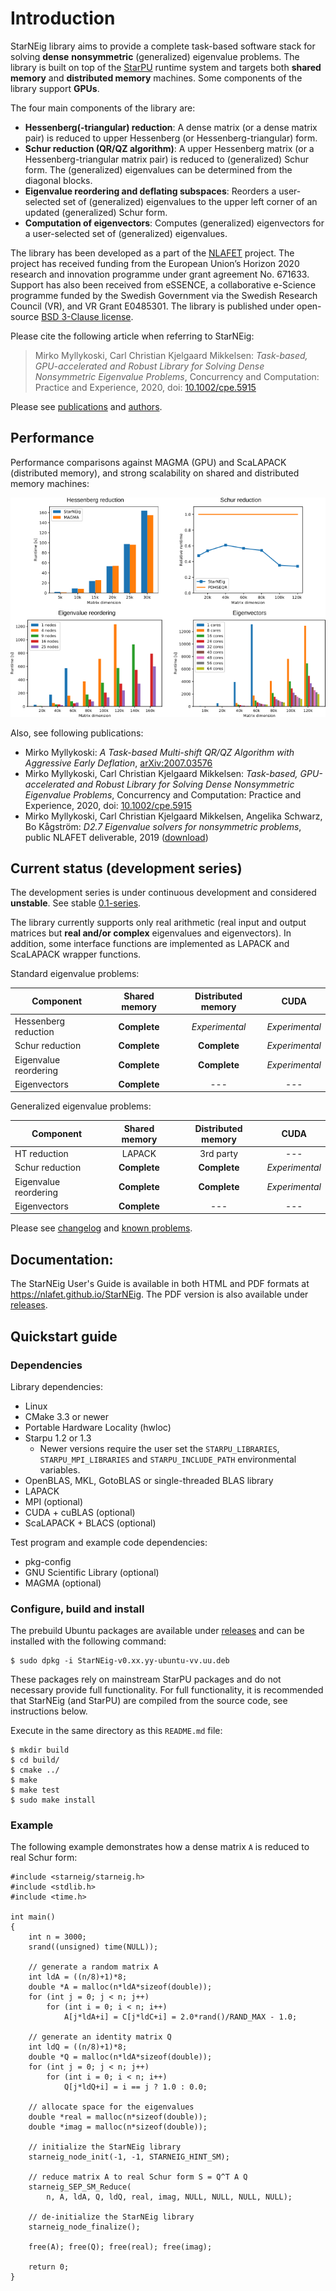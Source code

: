# Introduction

StarNEig library aims to provide a complete task-based software stack for
solving **dense** **nonsymmetric** (generalized) eigenvalue problems. The
library is built on top of the [StarPU](http://starpu.gforge.inria.fr/) runtime
system and targets both **shared memory** and **distributed memory** machines.
Some components of the library support **GPUs**.

The four main components of the library are:

 - **Hessenberg(-triangular) reduction**: A dense matrix (or a dense matrix
   pair) is reduced to upper Hessenberg (or Hessenberg-triangular) form.
 - **Schur reduction (QR/QZ algorithm)**: A upper Hessenberg matrix (or a
   Hessenberg-triangular matrix pair) is reduced to (generalized) Schur form.
   The (generalized) eigenvalues can be determined from the diagonal blocks.
 - **Eigenvalue reordering and deflating subspaces**: Reorders a user-selected
   set of (generalized) eigenvalues to the upper left corner of an updated
   (generalized) Schur form.
 - **Computation of eigenvectors**: Computes (generalized) eigenvectors for a
   user-selected set of (generalized) eigenvalues.

The library has been developed as a part of the [NLAFET](https://www.nlafet.eu/)
project. The project has received funding from the European Union’s Horizon 2020
research and innovation programme under grant agreement No. 671633. Support has
also been received from eSSENCE, a collaborative e-Science programme funded by
the Swedish Government via the Swedish Research Council (VR), and VR Grant
E0485301. The library is published under open-source
[BSD 3-Clause license](LICENSE.md).

Please cite the following article when referring to StarNEig:
> Mirko Myllykoski, Carl Christian Kjelgaard Mikkelsen: *Task-based,
> GPU-accelerated and Robust Library for Solving Dense Nonsymmetric Eigenvalue
> Problems*, Concurrency and Computation: Practice and Experience, 2020,
> doi: [10.1002/cpe.5915](https://doi.org/10.1002/cpe.5915)

Please see [publications](PUBLICATIONS.md) and [authors](AUTHORS.md).

## Performance

Performance comparisons against MAGMA (GPU) and ScaLAPACK (distributed memory),
and strong scalability on shared and distributed memory machines:

![](docs/figures/performance.png)

Also, see following publications:

 - Mirko Myllykoski: *A Task-based Multi-shift QR/QZ Algorithm with Aggressive
   Early Deflation*, [arXiv:2007.03576](https://arxiv.org/abs/2007.03576)
 - Mirko Myllykoski, Carl Christian Kjelgaard Mikkelsen: *Task-based,
   GPU-accelerated and Robust Library for Solving Dense Nonsymmetric Eigenvalue
   Problems*, Concurrency and Computation: Practice and Experience, 2020,
   doi: [10.1002/cpe.5915](https://doi.org/10.1002/cpe.5915)
 - Mirko Myllykoski, Carl Christian Kjelgaard Mikkelsen, Angelika Schwarz,
   Bo Kågström: *D2.7 Eigenvalue solvers for nonsymmetric problems*, public
   NLAFET deliverable, 2019
   ([download](http://www.nlafet.eu/wp-content/uploads/2019/04/D2.7-EVP-solvers-evaluation-final.pdf))

## Current status (development series)

The development series is under continuous development and considered
**unstable**. See stable [0.1-series](https://github.com/NLAFET/StarNEig/tree/v0.1).

The library currently supports only real arithmetic (real input and output
matrices but **real and/or complex** eigenvalues and eigenvectors). In addition,
some interface functions are implemented as LAPACK and ScaLAPACK wrapper
functions.

Standard eigenvalue problems:

| Component             |  Shared memory  | Distributed memory |      CUDA      |
|-----------------------|:---------------:|:------------------:|:--------------:|
| Hessenberg reduction  |  **Complete**   |   *Experimental*   | *Experimental* |
| Schur reduction       |  **Complete**   |    **Complete**    | *Experimental* |
| Eigenvalue reordering |  **Complete**   |    **Complete**    | *Experimental* |
| Eigenvectors          |  **Complete**   |        ---         |      ---       |

Generalized eigenvalue problems:

| Component             |  Shared memory  | Distributed memory |      CUDA      |
|-----------------------|:---------------:|:------------------:|:--------------:|
| HT reduction          |     LAPACK      |     3rd party      |      ---       |
| Schur reduction       |  **Complete**   |    **Complete**    | *Experimental* |
| Eigenvalue reordering |  **Complete**   |    **Complete**    | *Experimental* |
| Eigenvectors          |  **Complete**   |        ---         |      ---       |

Please see [changelog](CHANGELOG.md) and [known problems](KNOWN_PROBLEMS.md).

## Documentation:

The StarNEig User's Guide is available in both HTML and PDF formats at
https://nlafet.github.io/StarNEig. The PDF version is also available under
[releases](https://github.com/NLAFET/StarNEig/releases).

## Quickstart guide

### Dependencies

Library dependencies:

 - Linux
 - CMake 3.3 or newer
 - Portable Hardware Locality (hwloc)
 - Starpu 1.2 or 1.3
    - Newer versions require the user set the `STARPU_LIBRARIES`,
      `STARPU_MPI_LIBRARIES` and `STARPU_INCLUDE_PATH` environmental variables.
 - OpenBLAS, MKL, GotoBLAS or single-threaded BLAS library
 - LAPACK
 - MPI (optional)
 - CUDA + cuBLAS (optional)
 - ScaLAPACK + BLACS (optional)

Test program and example code dependencies:

 - pkg-config
 - GNU Scientific Library (optional)
 - MAGMA (optional)

### Configure, build and install

The prebuild Ubuntu packages are available under
[releases](https://github.com/NLAFET/StarNEig/releases) and can be installed
with the following command:
```
$ sudo dpkg -i StarNEig-v0.xx.yy-ubuntu-vv.uu.deb
```
These packages rely on mainstream StarPU packages and do not necessary provide
full functionality. For full functionality, it is recommended that StarNEig
(and StarPU) are compiled from the source code, see instructions below.

Execute in the same directory as this `README.md` file:
```
$ mkdir build
$ cd build/
$ cmake ../
$ make
$ make test
$ sudo make install
```

### Example

The following example demonstrates how a dense matrix `A` is reduced to real
Schur form:

~~~~~~~~~~~~~~~{.c}
#include <starneig/starneig.h>
#include <stdlib.h>
#include <time.h>

int main()
{
    int n = 3000;
    srand((unsigned) time(NULL));

    // generate a random matrix A
    int ldA = ((n/8)+1)*8;
    double *A = malloc(n*ldA*sizeof(double));
    for (int j = 0; j < n; j++)
        for (int i = 0; i < n; i++)
            A[j*ldA+i] = C[j*ldC+i] = 2.0*rand()/RAND_MAX - 1.0;

    // generate an identity matrix Q
    int ldQ = ((n/8)+1)*8;
    double *Q = malloc(n*ldA*sizeof(double));
    for (int j = 0; j < n; j++)
        for (int i = 0; i < n; i++)
            Q[j*ldQ+i] = i == j ? 1.0 : 0.0;

    // allocate space for the eigenvalues
    double *real = malloc(n*sizeof(double));
    double *imag = malloc(n*sizeof(double));

    // initialize the StarNEig library
    starneig_node_init(-1, -1, STARNEIG_HINT_SM);

    // reduce matrix A to real Schur form S = Q^T A Q
    starneig_SEP_SM_Reduce(
        n, A, ldA, Q, ldQ, real, imag, NULL, NULL, NULL, NULL);

    // de-initialize the StarNEig library
    starneig_node_finalize();

    free(A); free(Q); free(real); free(imag);

    return 0;
}
~~~~~~~~~~~~~~~
